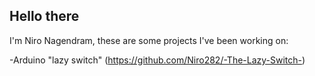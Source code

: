 ## Hello there
I'm Niro Nagendram, these are some projects I've been working on:

-Arduino "lazy switch" (https://github.com/Niro282/-The-Lazy-Switch-)

